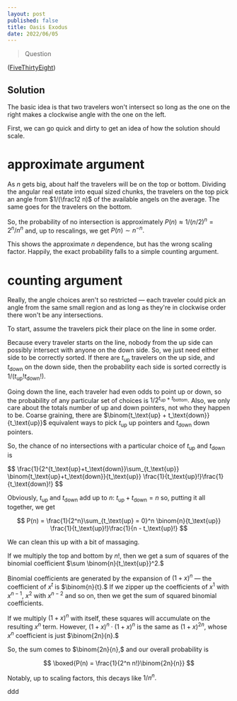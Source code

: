 ```yaml
---
layout: post
published: false
title: Oasis Exodus
date: 2022/06/05
---
```


>Question

<!--more-->

([FiveThirtyEight](URL))

## Solution

The basic idea is that two travelers won't intersect so long as the one on the right makes a clockwise angle with the one on the left.

First, we can go quick and dirty to get an idea of how the solution should scale. 

# approximate argument

As $n$ gets big, about half the travelers will be on the top or bottom. Dividing the angular real estate into equal sized chunks, the travelers on the top pick an angle from $1/(\frac12 n)$ of the available angels on the average. The same goes for the travelers on the bottom.

So, the probability of no intersection is approximately $P(n) \approx 1/(n/2)^n =  2^n/n^n$ and, up to rescalings, we get $P(n) \sim n^{-n}.$

This shows the approximate $n$ dependence, but has the wrong scaling factor. Happily, the exact probability falls to a simple counting argument.

# counting argument

Really, the angle choices aren't so restricted — each traveler could pick an angle from the same small region and as long as they're in clockwise order there won't be any intersections. 

To start, assume the travelers pick their place on the line in some order.

Because every traveler starts on the line, nobody from the up side can possibly intersect with anyone on the down side. So, we just need either side to be correctly sorted. If there are $t_\text{up}$ travelers on the up side, and $t_\text{down}$ on the down side, then the probability each side is sorted correctly is $1/(t_\text{up}!t_\text{down}!).$ 

Going down the line, each traveler had even odds to point up or down, so the probability of any particular set of choices is $1/2^{t_\text{up}+t_\text{bottom}}.$ Also, we only care about the totals number of up and down pointers, not who they happen to be. Coarse graining, there are $\binom{t_\text{up} + t_\text{down}}{t_\text{up}}$ equivalent ways to pick $t_\text{up}$ up pointers and $t_\text{down}$ down pointers.

So, the chance of no intersections with a particular choice of $t_\text{up}$ and $t_\text{down}$ is

$$
  \frac{1}{2^{t_\text{up}+t_\text{down}}\sum_{t_\text{up}} \binom{t_\text{up}+t_\text{down}}{t_\text{up}} \frac{1}{t_\text{up}!}\frac{1}{t_\text{down}!}
$$

Obviously, $t_\text{up}$ and $t_\text{down}$ add up to $n$: $t_\text{up} + t_\text{down} = n$ so, putting it all together, we get 

$$
  P(n) = \frac{1}{2^n}\sum_{t_\text{up} = 0}^n \binom{n}{t_\text{up}} \frac{1}{t_\text{up}!}\frac{1}{n - t_\text{up}!}
$$

We can clean this up with a bit of massaging.

If we multiply the top and bottom by $n!,$ then we get a sum of squares of the binomial coefficient $\sum \binom{n}{t_\text{up}}^2.$

Binomial coefficients are generated by the expansion of $(1+x)^n$ — the coefficient of $x^t$ is $\binom{n}{t}.$ If we zipper up the coefficients of $x^1$ with $x^{n-1},$ $x^2$ with $x^{n-2}$ and so on, then we get the sum of squared binomial coefficients. 

If we multiply $(1+x)^n$ with itself, these squares will accumulate on the resulting $x^n$ term. However, $(1+x)^n\cdot(1+x)^n$ is the same as $(1+x)^{2n},$ whose $x^n$ coefficient is just $\binom{2n}{n}.$ 

So, the sum comes to $\binom{2n}{n},$ and our overall probability is 

$$
  \boxed{P(n) = \frac{1}{2^n n!}\binom{2n}{n}}
$$

Notably, up to scaling factors, this decays like $1/n^n.$


ddd

<br>
